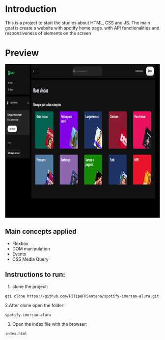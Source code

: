 # Introduction

This is a project to start the studies about HTML, CSS and JS.
The main goal is create a website with spotify home page. with API functionalities and responsiveness of elements on the screen

# Preview

<img src=https://github.com/FilipeFRSantana/spotify-imersao-alura/blob/main/src/Assets/Preview.png height="500"/>

## Main concepts applied

- Flexbox
- DOM manipulation
- Events
- CSS Media Query

## Instructions to run:

1. clone the project:

```
gti clone https://github.com/FilipeFRSantana/spotify-imersao-alura.git
```

2.After clone open the folder:

```
spotify-imersao-alura
```

3. Open the index file with the browser:

```
index.html
```
